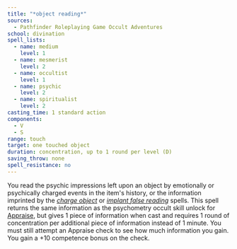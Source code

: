 ```yaml
---
title: "*object reading*"
sources:
  - Pathfinder Roleplaying Game Occult Adventures
school: divination
spell_lists:
  - name: medium
    level: 1
  - name: mesmerist
    level: 2
  - name: occultist
    level: 1
  - name: psychic
    level: 2
  - name: spiritualist
    level: 2
casting_time: 1 standard action
components:
  - V
  - S
range: touch
target: one touched object
duration: concentration, up to 1 round per level (D)
saving_throw: none
spell_resistance: no
---
```


You read the psychic impressions left upon an object by emotionally or psychically charged events in the item's history, or the information imprinted by the [*charge object*](/spells/charge/object/) or [*implant false reading*](/spells/implant-false-reading/) spells. This spell returns the same information as the psychometry occult skill unlock for [Appraise](/skills/appraise/), but gives 1 piece of information when cast and requires 1 round of concentration per additional piece of information instead of 1 minute. You must still attempt an Appraise check to see how much information you gain. You gain a +10 competence bonus on the check.
